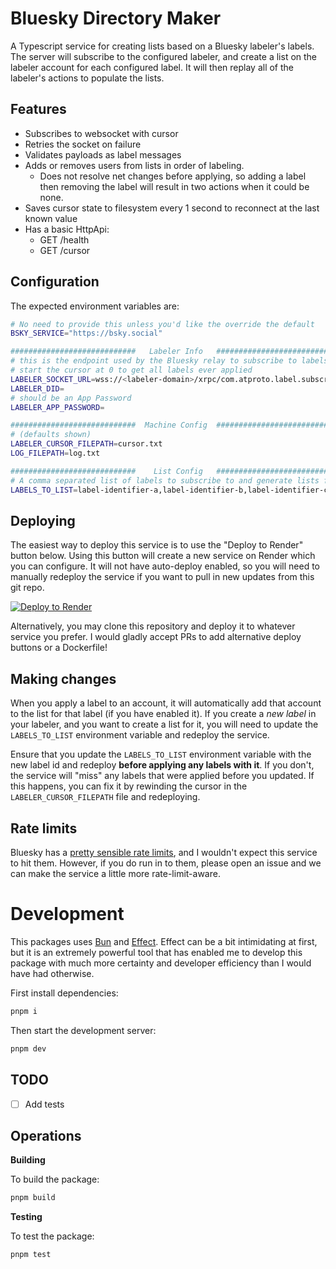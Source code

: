 # Bluesky Directory Maker

A Typescript service for creating lists based on a Bluesky labeler's labels. The server will subscribe to the configured labeler, and create a list on the labeler account for each configured label. It will then replay all of the labeler's actions to populate the lists.

## Features

*  Subscribes to websocket with cursor
*  Retries the socket on failure
*  Validates payloads as label messages
*  Adds or removes users from lists in order of labeling.
    * Does not resolve net changes before applying, so adding a label then removing the label will result in two actions when it could be none.
*  Saves cursor state to filesystem every 1 second to reconnect at the last known value
*  Has a basic HttpApi:
    * GET /health
    * GET /cursor

## Configuration

The expected environment variables are:

```sh
# No need to provide this unless you'd like the override the default
BSKY_SERVICE="https://bsky.social"

############################   Labeler Info   #########################
# this is the endpoint used by the Bluesky relay to subscribe to labels.
# start the cursor at 0 to get all labels ever applied
LABELER_SOCKET_URL=wss://<labeler-domain>/xrpc/com.atproto.label.subscribeLabels?cursor=0
LABELER_DID=
# should be an App Password
LABELER_APP_PASSWORD=

############################  Machine Config  #########################
# (defaults shown)
LABELER_CURSOR_FILEPATH=cursor.txt
LOG_FILEPATH=log.txt

############################    List Config   #########################
# A comma separated list of labels to subscribe to and generate lists for
LABELS_TO_LIST=label-identifier-a,label-identifier-b,label-identifier-c
```

## Deploying

The easiest way to deploy this service is to use the "Deploy to Render" button below. Using this button will create a new service on Render which you can configure. It will not have auto-deploy enabled, so you will need to manually redeploy the service if you want to pull in new updates from this git repo.

<a href="https://render.com/deploy?repo=https://github.com/kristojorg/bsky-labeler-directory">
<img src="https://render.com/images/deploy-to-render-button.svg" alt="Deploy to Render" />
</a>


Alternatively, you may clone this repository and deploy it to whatever service you prefer. I would gladly accept PRs to add alternative deploy buttons or a Dockerfile!

## Making changes

When you apply a label to an account, it will automatically add that account to the list for that label (if you have enabled it). If you create a _new label_ in your labeler, and you want to create a list for it, you will need to update the `LABELS_TO_LIST` environment variable and redeploy the service.

Ensure that you update the `LABELS_TO_LIST` environment variable with the new label id and redeploy **before applying any labels with it**. If you don't, the service will "miss" any labels that were applied before you updated. If this happens, you can fix it by rewinding the cursor in the `LABELER_CURSOR_FILEPATH` file and redeploying.

## Rate limits

Bluesky has a [pretty sensible rate limits](https://docs.bsky.app/docs/advanced-guides/rate-limits), and I wouldn't expect this service to hit them. However, if you do run in to them, please open an issue and we can make the service a little more rate-limit-aware.

# Development

This packages uses [Bun](https://bun.sh/) and [Effect](https://effect.website/). Effect can be a bit intimidating at first, but it is an extremely powerful tool that has enabled me to develop this package with much more certainty and developer efficiency than I would have had otherwise.

First install dependencies:
```sh
pnpm i
```

Then start the development server:
```sh
pnpm dev
```

## TODO

- [ ] Add tests

## Operations

**Building**

To build the package:

```sh
pnpm build
```

**Testing**

To test the package:

```sh
pnpm test
```
